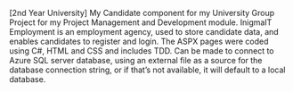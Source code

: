 [2nd Year University] My Candidate component for my University Group Project for my Project Management and Development module.  InigmaIT Employment is an employment agency, used to store candidate data, and enables candidates to register and login. The ASPX pages were coded using C#, HTML and CSS and includes TDD. Can be made to connect to Azure SQL server database, using an external file as a source for the database connection string, or if that’s not available, it will default to a local database.
